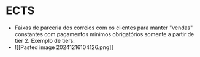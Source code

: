 # ECTS
- Faixas de parceria dos correios com os clientes para manter "vendas" constantes com pagamentos mínimos obrigatórios somente a partir de tier 2. Exemplo de tiers:
- ![[Pasted image 20241216104126.png]]